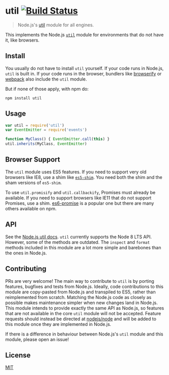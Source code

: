 # util [![Build Status](https://travis-ci.org/defunctzombie/node-util.png?branch=master)](https://travis-ci.org/defunctzombie/node-util)

> Node.js's [util][util] module for all engines.

This implements the Node.js [`util`][util] module for environments that do not have it, like browsers.

## Install

You usually do not have to install `util` yourself. If your code runs in Node.js, `util` is built in. If your code runs
in the browser, bundlers like [browserify](https://github.com/browserify/browserify)
or [webpack](https://github.com/webpack/webpack) also include the `util` module.

But if none of those apply, with npm do:

```shell
npm install util
```

## Usage

```javascript
var util = require('util')
var EventEmitter = require('events')

function MyClass() { EventEmitter.call(this) }
util.inherits(MyClass, EventEmitter)
```

## Browser Support

The `util` module uses ES5 features. If you need to support very old browsers like IE8, use a shim
like [`es5-shim`](https://www.npmjs.com/package/es5-shim). You need both the shim and the sham versions of `es5-shim`.

To use `util.promisify` and `util.callbackify`, Promises must already be available. If you need to support browsers like
IE11 that do not support Promises, use a shim. [es6-promise](https://github.com/stefanpenner/es6-promise) is a popular
one but there are many others available on npm.

## API

See the [Node.js util docs][util].  `util` currently supports the Node 8 LTS API. However, some of the methods are
outdated. The `inspect` and `format` methods included in this module are a lot more simple and barebones than the ones
in Node.js.

## Contributing

PRs are very welcome! The main way to contribute to `util` is by porting features, bugfixes and tests from Node.js.
Ideally, code contributions to this module are copy-pasted from Node.js and transpiled to ES5, rather than reimplemented
from scratch. Matching the Node.js code as closely as possible makes maintenance simpler when new changes land in
Node.js.
This module intends to provide exactly the same API as Node.js, so features that are not available in the core `util`
module will not be accepted. Feature requests should instead be directed
at [nodejs/node](https://github.com/nodejs/node) and will be added to this module once they are implemented in Node.js.

If there is a difference in behaviour between Node.js's `util` module and this module, please open an issue!

## License

[MIT](./LICENSE)

[util]: https://nodejs.org/docs/latest-v8.x/api/util.html
